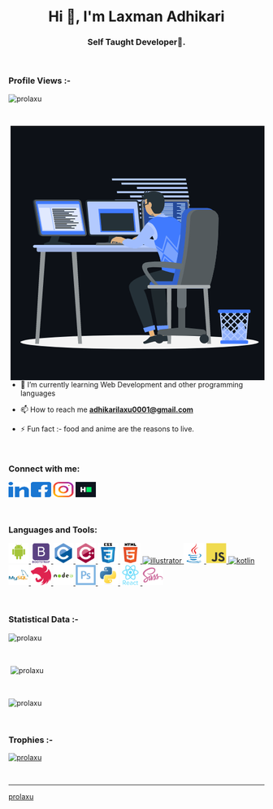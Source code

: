 <h1 align="center">Hi 👋, I'm Laxman Adhikari</h1>
<h3 align="center">Self Taught Developer🌟.</h3>

<br>

<p align="right"> <h3>Profile Views :-</h3> <img src="https://komarev.com/ghpvc/?username=prolaxu&label=Profile%20views&color=0e75b6&style=flat"
    alt="prolaxu" /> 
  </p>

<br>

<p><img align="right" src="https://raw.githubusercontent.com/prolaxu/prolaxu/main/assets/animation.gif" alt="prolaxu" /></p>


- 🌱 I’m currently learning Web Development and other programming languages

- 📫 How to reach me **adhikarilaxu0001@gmail.com**

- ⚡ Fun fact :- food and anime are the reasons to live.

<br>

<h3 align="left">Connect with me:</h3>
<p align="left">
  <a href="https://linkedin.com/in/prolaxu" target="blank"><img align="center"
      src="https://raw.githubusercontent.com/prolaxu/prolaxu/b2176b4e589355535bc69f84b4b10462802c414e/assets/svgs/linked-in-alt.svg"
      alt="prolaxu" height="30" width="40" /></a>
  <a href="https://fb.com/adam pithen wala" target="blank"><img align="center"
      src="https://raw.githubusercontent.com/prolaxu/prolaxu/b2176b4e589355535bc69f84b4b10462802c414e/assets/svgs/facebook.svg"
      alt="adam pithen wala" height="30" width="40" /></a>
  <a href="https://instagram.com/_._.adam._" target="blank"><img align="center"
      src="https://raw.githubusercontent.com/prolaxu/prolaxu/b2176b4e589355535bc69f84b4b10462802c414e/assets/svgs/instagram.svg"
      alt="_._.adam._" height="30" width="40" /></a>
  <a href="https://www.hackerrank.com/prolaxu" target="blank"><img align="center"
      src="https://raw.githubusercontent.com/prolaxu/prolaxu/d42a1dad094b974668ae896b49a448f08c737657/assets/svgs/hackerrank.svg"
      alt="prolaxu" height="30" width="40" /></a>
</p>

<br>

<h3 align="left">Languages and Tools:</h3>
<p align="left"> <a href="https://developer.android.com" target="_blank" rel="noreferrer"> <img
      src="https://raw.githubusercontent.com/prolaxu/prolaxu/b2176b4e589355535bc69f84b4b10462802c414e/assets/svgs/android-original-wordmark.svg"
      alt="android" width="40" height="40" /> </a> <a href="https://getbootstrap.com" target="_blank" rel="noreferrer">
    <img src="https://raw.githubusercontent.com/prolaxu/prolaxu/b2176b4e589355535bc69f84b4b10462802c414e/assets/svgs/bootstrap-plain-wordmark.svg"
      alt="bootstrap" width="40" height="40" /> </a> <a href="https://www.cprogramming.com/" target="_blank"
    rel="noreferrer"> <img src="https://raw.githubusercontent.com/prolaxu/prolaxu/b2176b4e589355535bc69f84b4b10462802c414e/assets/svgs/c-original.svg"
      alt="c" width="40" height="40" /> </a> <a href="https://www.w3schools.com/cpp/" target="_blank" rel="noreferrer">
    <img src="https://raw.githubusercontent.com/prolaxu/prolaxu/b2176b4e589355535bc69f84b4b10462802c414e/assets/svgs/cplusplus-original.svg"
      alt="cplusplus" width="40" height="40" /> </a> <a href="https://www.w3schools.com/css/" target="_blank"
    rel="noreferrer"> <img
      src="https://raw.githubusercontent.com/prolaxu/prolaxu/b2176b4e589355535bc69f84b4b10462802c414e/assets/svgs/css3-original-wordmark.svg" alt="css3"
      width="40" height="40" /> </a> <a href="https://www.w3.org/html/" target="_blank" rel="noreferrer"> <img
      src="https://raw.githubusercontent.com/prolaxu/prolaxu/b2176b4e589355535bc69f84b4b10462802c414e/assets/svgs/html5-original-wordmark.svg"
      alt="html5" width="40" height="40" /> </a> <a href="https://www.adobe.com/in/products/illustrator.html"
    target="_blank" rel="noreferrer"> <img
      src="https://www.vectorlogo.zone/logos/adobe_illustrator-icon.svg" alt="illustrator" width="40"
      height="40" /> </a> <a href="https://www.java.com" target="_blank" rel="noreferrer"> <img
      src="https://raw.githubusercontent.com/prolaxu/prolaxu/d42a1dad094b974668ae896b49a448f08c737657/assets/svgs/java-original.svg" alt="java" width="40"
      height="40" /> </a> <a href="https://developer.mozilla.org/en-US/docs/Web/JavaScript" target="_blank"
    rel="noreferrer"> <img
      src="https://raw.githubusercontent.com/prolaxu/prolaxu/b2176b4e589355535bc69f84b4b10462802c414e/assets/svgs/javascript-original.svg"
      alt="javascript" width="40" height="40" /> </a> <a href="https://kotlinlang.org" target="_blank" rel="noreferrer">
    <img src="https://www.vectorlogo.zone/logos/kotlinlang/kotlinlang-icon.svg" alt="kotlin" width="40" height="40" />
  </a> <a href="https://www.mysql.com/" target="_blank" rel="noreferrer"> <img
      src="https://raw.githubusercontent.com/prolaxu/prolaxu/b2176b4e589355535bc69f84b4b10462802c414e/assets/svgs/mysql-original-wordmark.svg"
      alt="mysql" width="40" height="40" /> </a> <a href="https://nestjs.com/" target="_blank" rel="noreferrer"> <img
      src="https://raw.githubusercontent.com/prolaxu/prolaxu/d42a1dad094b974668ae896b49a448f08c737657/assets/svgs/nestjs-plain.svg" alt="nestjs"
      width="40" height="40" /> </a> <a href="https://nodejs.org" target="_blank" rel="noreferrer"> <img
      src="https://raw.githubusercontent.com/prolaxu/prolaxu/b2176b4e589355535bc69f84b4b10462802c414e/assets/svgs/nodejs-original-wordmark.svg"
      alt="nodejs" width="40" height="40" /> </a> <a href="https://pandas.pydata.org/" target="_blank" rel="noreferrer">
    <img
      src="https://raw.githubusercontent.com/prolaxu/prolaxu/d42a1dad094b974668ae896b49a448f08c737657/assets/svgs/photoshop-line.svg" alt="photoshop"
      width="40" height="40" /> </a> <a href="https://www.python.org" target="_blank" rel="noreferrer"> <img
      src="https://raw.githubusercontent.com/prolaxu/prolaxu/b2176b4e589355535bc69f84b4b10462802c414e/assets/svgs/python-original.svg" alt="python"
      width="40" height="40" /> </a> <a href="https://reactjs.org/" target="_blank" rel="noreferrer"> <img
      src="https://raw.githubusercontent.com/prolaxu/prolaxu/b2176b4e589355535bc69f84b4b10462802c414e/assets/svgs/react-original-wordmark.svg"
      alt="react" width="40" height="40" /> </a> <a href="https://sass-lang.com" target="_blank" rel="noreferrer"> <img
      src="https://raw.githubusercontent.com/prolaxu/prolaxu/b2176b4e589355535bc69f84b4b10462802c414e/assets/svgs/sass-original.svg" alt="sass" width="40"
      height="40" /> </a> </p>

<br>

<h3>Statistical Data :-</h3>
<p><img align="center"
    src="https://github-readme-stats.vercel.app/api/top-langs?username=prolaxu&show_icons=true&locale=en&layout=compact"
    alt="prolaxu" /></p>

<br>

<p>&nbsp;<img align="center" src="https://github-readme-stats.vercel.app/api?username=prolaxu&show_icons=true&locale=en"
    alt="prolaxu" /></p>

<br>

<p><img align="center" src="https://github-readme-streak-stats.herokuapp.com/?user=prolaxu&" alt="prolaxu" /></p>

<br>
<h3>Trophies :-</h3>
<p align="left"> <a href="https://github.com/ryo-ma/github-profile-trophy"><img
      src="https://github-profile-trophy.vercel.app/?username=prolaxu" alt="prolaxu" /></a> </p>

<p align="left"> <a href="https://twitter.com/" target="blank"><img
      src="https://img.shields.io/twitter/follow/?logo=twitter&style=for-the-badge" alt="" /></a> </p>


------------------------------------------------------------------------------------------------------------------------------------------
[prolaxu](https://github.com/prolaxu)